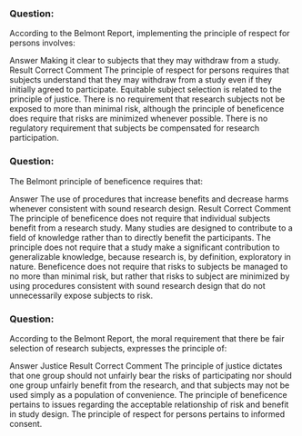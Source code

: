 ### Question:
According to the Belmont Report, implementing the principle of respect for persons involves:

Answer Making it clear to subjects that they may withdraw from a study.
Result Correct
Comment 
The principle of respect for persons requires that subjects understand that they may withdraw from a study even if they initially agreed to participate. Equitable subject selection is related to the principle of justice. There is no requirement that research subjects not be exposed to more than minimal risk, although the principle of beneficence does require that risks are minimized whenever possible. There is no regulatory requirement that subjects be compensated for research participation.

### Question:
The Belmont principle of beneficence requires that:

Answer The use of procedures that increase benefits and decrease harms whenever consistent with sound research design.
Result Correct
Comment 
The principle of beneficence does not require that individual subjects benefit from a research study. Many studies are designed to contribute to a field of knowledge rather than to directly benefit the participants. The principle does not require that a study make a significant contribution to generalizable knowledge, because research is, by definition, exploratory in nature. Beneficence does not require that risks to subjects be managed to no more than minimal risk, but rather that risks to subject are minimized by using procedures consistent with sound research design that do not unnecessarily expose subjects to risk.

### Question:
According to the Belmont Report, the moral requirement that there be fair selection of research subjects, expresses the principle of:

Answer Justice
Result Correct
Comment 
The principle of justice dictates that one group should not unfairly bear the risks of participating nor should one group unfairly benefit from the research, and that subjects may not be used simply as a population of convenience. The principle of beneficence pertains to issues regarding the acceptable relationship of risk and benefit in study design. The principle of respect for persons pertains to informed consent.
